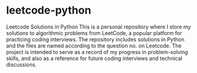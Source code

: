 # leetcode-python
Leetcode Solutions in Python
  This is a personal repository where I store my solutions to algorithmic problems from LeetCode, a popular platform for practicing coding interviews. The repository includes solutions in Python and the files are named according to the question no. on Leetcode. The project is intended to serve as a record of my progress in problem-solving skills, and also as a reference for future coding interviews and technical discussions.
